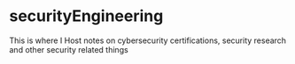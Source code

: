 # securityEngineering

This is where I Host notes on cybersecurity certifications, security research and other security related things
